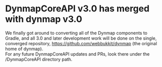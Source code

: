 # DynmapCoreAPI v3.0 has merged with dynmap v3.0

We finally got around to converting all of the Dynmap components to Gradle, and all 3.0 and later development work
will be done on the single, converged repository, https://github.com/webbukkit/dynmap (the original home of dynmap).  
For any future DynmapCoreAPI updates and PRs, look there under the /DynmapCoreAPI directory path.
